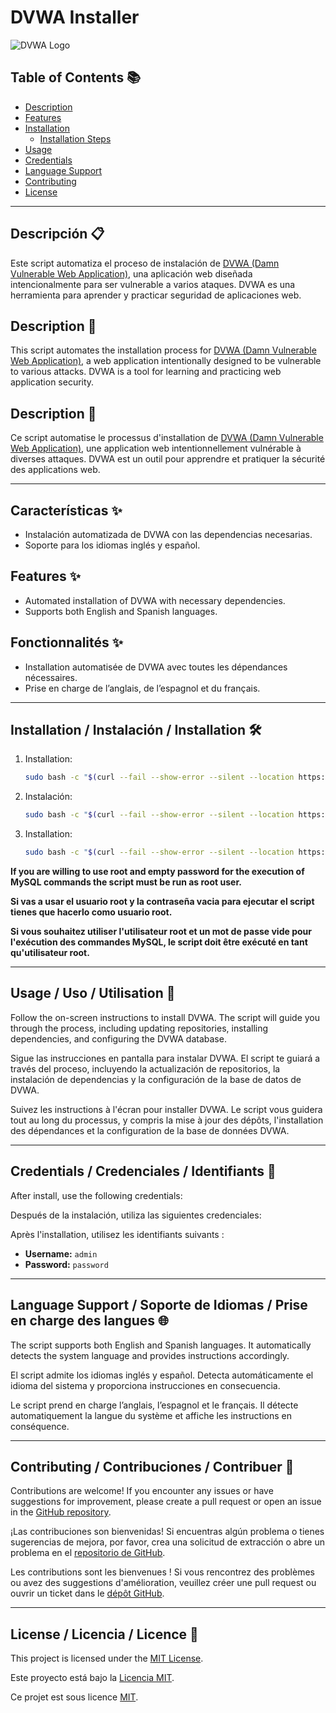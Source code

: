 # DVWA Installer

![DVWA Logo](https://raw.githubusercontent.com/ethicalhack3r/DVWA/master/dvwa/images/logo.png)

## Table of Contents 📚
- [Description](#description)
- [Features](#features)
- [Installation](#installation)
  - [Installation Steps](#installation-steps)
- [Usage](#usage)
- [Credentials](#credentials)
- [Language Support](#language-support)
- [Contributing](#contributing)
- [License](#license)

---

## Descripción 📋

Este script automatiza el proceso de instalación de [DVWA (Damn Vulnerable Web Application)](https://github.com/digininja/DVWA), una aplicación web diseñada intencionalmente para ser vulnerable a varios ataques. DVWA es una herramienta para aprender y practicar seguridad de aplicaciones web.

## Description 📖

This script automates the installation process for [DVWA (Damn Vulnerable Web Application)](https://github.com/digininja/DVWA), a web application intentionally designed to be vulnerable to various attacks. DVWA is a tool for learning and practicing web application security.

## Description 📖

Ce script automatise le processus d'installation de [DVWA (Damn Vulnerable Web Application)](https://github.com/digininja/DVWA), une application web intentionnellement vulnérable à diverses attaques. DVWA est un outil pour apprendre et pratiquer la sécurité des applications web.

---

## Características ✨

- Instalación automatizada de DVWA con las dependencias necesarias.
- Soporte para los idiomas inglés y español.

## Features ✨

- Automated installation of DVWA with necessary dependencies.
- Supports both English and Spanish languages.

## Fonctionnalités ✨

- Installation automatisée de DVWA avec toutes les dépendances nécessaires.
- Prise en charge de l’anglais, de l’espagnol et du français.

---

## Installation / Instalación / Installation 🛠️

1. Installation:
   ```bash
   sudo bash -c "$(curl --fail --show-error --silent --location https://raw.githubusercontent.com/IamCarron/DVWA-Script/main/Install-DVWA.sh)"

   ```

1. Instalación:
   ```bash
   sudo bash -c "$(curl --fail --show-error --silent --location https://raw.githubusercontent.com/IamCarron/DVWA-Script/main/Install-DVWA.sh)"

   ```

1. Installation:
   ```bash
   sudo bash -c "$(curl --fail --show-error --silent --location https://raw.githubusercontent.com/IamCarron/DVWA-Script/main/Install-DVWA.sh)"

   ```

**If you are willing to use root and empty password for the execution of MySQL commands the script must be run as root user.**

**Si vas a usar el usuario root y la contraseña vacia para ejecutar el script tienes que hacerlo como usuario root.**

**Si vous souhaitez utiliser l'utilisateur root et un mot de passe vide pour l'exécution des commandes MySQL, le script doit être exécuté en tant qu'utilisateur root.**

---

## Usage / Uso / Utilisation 🚀

Follow the on-screen instructions to install DVWA. The script will guide you through the process, including updating repositories, installing dependencies, and configuring the DVWA database.

Sigue las instrucciones en pantalla para instalar DVWA. El script te guiará a través del proceso, incluyendo la actualización de repositorios, la instalación de dependencias y la configuración de la base de datos de DVWA.

Suivez les instructions à l'écran pour installer DVWA. Le script vous guidera tout au long du processus, y compris la mise à jour des dépôts, l'installation des dépendances et la configuration de la base de données DVWA.

---

## Credentials / Credenciales / Identifiants 🔐

After install, use the following credentials:

Después de la instalación, utiliza las siguientes credenciales:

Après l'installation, utilisez les identifiants suivants :

- **Username:** `admin`
- **Password:** `password`
  
---

## Language Support / Soporte de Idiomas / Prise en charge des langues 🌐

The script supports both English and Spanish languages. It automatically detects the system language and provides instructions accordingly.

El script admite los idiomas inglés y español. Detecta automáticamente el idioma del sistema y proporciona instrucciones en consecuencia.

Le script prend en charge l’anglais, l’espagnol et le français. Il détecte automatiquement la langue du système et affiche les instructions en conséquence.

---

## Contributing / Contribuciones / Contribuer 🤝

Contributions are welcome! If you encounter any issues or have suggestions for improvement, please create a pull request or open an issue in the [GitHub repository](https://github.com/IamCarron/DVWA-Script).

¡Las contribuciones son bienvenidas! Si encuentras algún problema o tienes sugerencias de mejora, por favor, crea una solicitud de extracción o abre un problema en el [repositorio de GitHub](https://github.com/IamCarron/DVWA-Script).

Les contributions sont les bienvenues ! Si vous rencontrez des problèmes ou avez des suggestions d'amélioration, veuillez créer une pull request ou ouvrir un ticket dans le [dépôt GitHub](https://github.com/IamCarron/DVWA-Script).

---

## License / Licencia / Licence 📄

This project is licensed under the [MIT License](LICENSE).

Este proyecto está bajo la [Licencia MIT](LICENSE).

Ce projet est sous licence [MIT](LICENSE).
